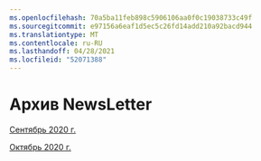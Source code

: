 ```yaml
---
ms.openlocfilehash: 70a5ba11feb898c5906106aa0f0c19038733c49f
ms.sourcegitcommit: e97156a6eaf1d5ec5c26fd14add210a92bacd944
ms.translationtype: MT
ms.contentlocale: ru-RU
ms.lasthandoff: 04/28/2021
ms.locfileid: "52071388"
---
```



# <a name="newsletter-archive"></a>Архив NewsLetter

[Сентябрь 2020 г.](https://github.com/MicrosoftDocs/OfficeDocs-AppCompliance-pr/blob/master/Apps/docs/September%202020.md)

[Октябрь 2020 г.](https://github.com/MicrosoftDocs/OfficeDocs-AppCompliance-pr/blob/master/Apps/docs/October%202020.md)
